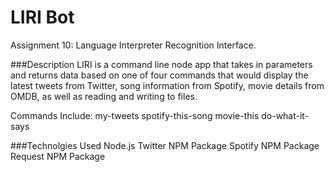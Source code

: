 # LIRI Bot
Assignment 10: Language Interpreter Recognition Interface. 

###Description
LIRI is a command line node app that takes in parameters and returns data based on one of four commands that would display the latest tweets from Twitter, song information from Spotify, movie details from OMDB, as well as reading and writing to files. 

Commands Include: 
my-tweets
spotify-this-song
movie-this
do-what-it-says

###Technolgies Used
Node.js
Twitter NPM Package
Spotify NPM Package
Request NPM Package
